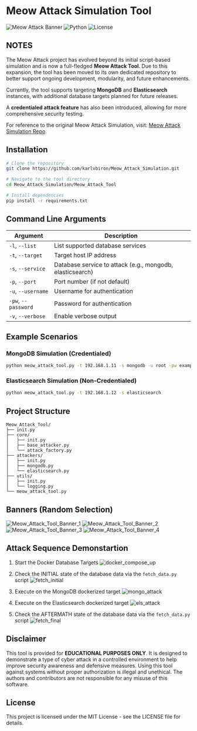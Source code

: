 # Meow Attack Simulation Tool

![Meow Attack Banner](https://img.shields.io/badge/Security-Meow%20Attack%20Simulation-red)
![Python](https://img.shields.io/badge/Python-3.6%2B-blue)
![License](https://img.shields.io/badge/License-MIT-green)

## NOTES

The Meow Attack project has evolved beyond its initial script-based simulation and is now a full-fledged **Meow Attack Tool**. Due to this expansion, the tool has been moved to its own dedicated repository to better support ongoing development, modularity, and future enhancements.  

Currently, the tool supports targeting **MongoDB** and **Elasticsearch** instances, with additional database targets planned for future releases. 

A **credentialed attack feature** has also been introduced, allowing for more comprehensive security testing.  

For reference to the original Meow Attack Simulation, visit: [Meow Attack Simulation Repo](https://github.com/karlvbiron/Meow_Attack_Simulation).


## Installation

```bash
# Clone the repository
git clone https://github.com/karlvbiron/Meow_Attack_Simulation.git

# Navigate to the tool directory
cd Meow_Attack_Simulation/Meow_Attack_Tool

# Install dependencies
pip install -r requirements.txt
```

## Command Line Arguments

| Argument | Description |
|----------|-------------|
| `-l`, `--list` | List supported database services |
| `-t`, `--target` | Target host IP address |
| `-s`, `--service` | Database service to attack (e.g., mongodb, elasticsearch) |
| `-p`, `--port` | Port number (if not default) |
| `-u`, `--username` | Username for authentication |
| `-pw`, `--password` | Password for authentication |
| `-v`, `--verbose` | Enable verbose output |

## Example Scenarios

### MongoDB Simulation (Credentialed)

```bash
python meow_attack_tool.py -t 192.168.1.11 -s mongodb -u root -pw example
```

### Elasticsearch Simulation (Non-Credentialed)

```bash
python meow_attack_tool.py -t 192.168.1.12 -s elasticsearch
```

## Project Structure

```
Meow_Attack_Tool/
├── init.py
├── core/
│   ├── init.py
│   ├── base_attacker.py
│   └── attack_factory.py
├── attackers/
│   ├── init.py
│   ├── mongodb.py
│   └── elasticsearch.py
├── utils/
│   ├── init.py
│   └── logging.py
└── meow_attack_tool.py
```

## Banners (Random Selection)

![Meow_Attack_Tool_Banner_1](assets/1.png) 
![Meow_Attack_Tool_Banner_2](assets/2.png) \
![Meow_Attack_Tool_Banner_3](assets/3.png)
![Meow_Attack_Tool_Banner_4](assets/4.png)

## Attack Sequence Demonstartion

1. Start the Docker Database Targets
![docker_compose_up](assets/docker_compose_up.png)

2. Check the INITIAL state of the database data via the `fetch_data.py` script 
![fetch_initial](assets/fetch_initial.png)

3. Execute on the MongoDB dockerized target
![mongo_attack](assets/mongo_attack.png)

4. Execute on the Elasticsearch dockerized target
![els_attack](assets/els_attack.png)

5. Check the AFTERMATH state of the database data via the `fetch_data.py` script 
![fetch_final](assets/fetch_final.png)

## Disclaimer

This tool is provided for **EDUCATIONAL PURPOSES ONLY**. It is designed to demonstrate a type of cyber attack in a controlled environment to help improve security awareness and defensive measures. Using this tool against systems without proper authorization is illegal and unethical. The authors and contributors are not responsible for any misuse of this software.

## License

This project is licensed under the MIT License - see the LICENSE file for details.

